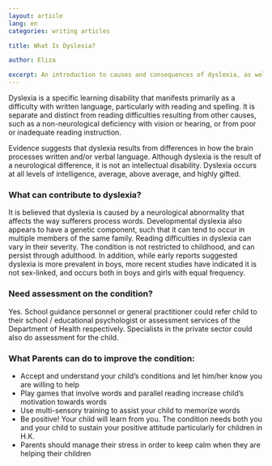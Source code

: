 ```yaml
---
layout: article
lang: en
categories: writing articles

title: What Is Dyslexia?

author: Eliza

excerpt: An introduction to causes and consequences of dyslexia, as well as how parents can address this condition.
---
```


Dyslexia is a specific learning disability that manifests primarily as a difficulty with written language, particularly with reading and spelling. It is separate and distinct from reading difficulties resulting from other causes, such as a non-neurological deficiency with vision or hearing, or from poor or inadequate reading instruction.

Evidence suggests that dyslexia results from differences in how the brain processes written and/or verbal language. Although dyslexia is the result of a neurological difference, it is not an intellectual disability.  Dyslexia occurs at all levels of intelligence, average, above average, and highly gifted.
 
### What can contribute to dyslexia?
It is believed that dyslexia is caused by a neurological abnormality that affects the way sufferers process words. Developmental dyslexia also appears to have a genetic component, such that it can tend to occur in multiple members of the same family. Reading difficulties in dyslexia can vary in their severity. The condition is not restricted to childhood, and can persist through adulthood. In addition, while early reports suggested dyslexia is more prevalent in boys, more recent studies have indicated it is not sex-linked, and occurs both in boys and girls with equal frequency.

### Need assessment on the condition?
Yes.  School guidance personnel or general practitioner could refer child to their school / educational psychologist or assessment services of the Department of Health respectively.  Specialists in the private sector could also do assessment for the child.

### What Parents can do to improve the condition:
* Accept and understand your child’s conditions and let him/her know you are willing to help
* Play games that involve words and parallel reading increase child’s motivation towards words
* Use multi-sensory training to assist your child to memorize words
* Be positive! Your child will learn from you.  The condition needs both you and your child to sustain your positive attitude particularly for children in H.K.
* Parents should manage their stress in order to keep calm when they are helping their children
